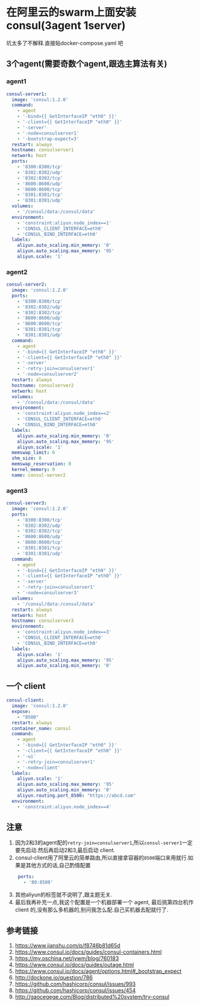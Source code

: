 # 在阿里云的swarm上面安装consul(3agent 1server)

坑太多了不解释.直接贴docker-compose.yaml 吧


## 3个agent(需要奇数个agent,跟选主算法有关)

### agent1

```yaml
consul-server1:
  image: 'consul:1.2.0'
  command:
    - agent
    - '-bind={{ GetInterfaceIP "eth0" }}'
    - '-client={{ GetInterfaceIP "eth0" }}'
    - '-server'
    - '-node=consulserver1'
    - '-bootstrap-expect=3'
  restart: always
  hostname: consulserver1
  network: host
  ports:
    - '8300:8300/tcp'
    - '8302:8302/udp'
    - '8302:8302/tcp'
    - '8600:8600/udp'
    - '8600:8600/tcp'
    - '8301:8301/tcp'
    - '8301:8301/udp'
  volumes:
    - '/consul/data:/consul/data'
  environment:
    - 'constraint:aliyun.node_index==1'
    - 'CONSUL_CLIENT_INTERFACE=eth0'
    - 'CONSUL_BIND_INTERFACE=eth0'
  labels:
    aliyun.auto_scaling.min_memory: '0'
    aliyun.auto_scaling.max_memory: '95'
    aliyun.scale: '1'
```

### agent2

```yaml
consul-server2:
  image: 'consul:1.2.0'
  ports:
    - '8300:8300/tcp'
    - '8302:8302/udp'
    - '8302:8302/tcp'
    - '8600:8600/udp'
    - '8600:8600/tcp'
    - '8301:8301/tcp'
    - '8301:8301/udp' 
  command:
    - agent
    - '-bind={{ GetInterfaceIP "eth0" }}'
    - '-client={{ GetInterfaceIP "eth0" }}'
    - '-server'
    - '-retry-join=consulserver1'
    - '-node=consulserver2'
  restart: always
  hostname: consulserver2
  network: host
  volumes:
    - '/consul/data:/consul/data'
  environment:
    - 'constraint:aliyun.node_index==2'
    - 'CONSUL_CLIENT_INTERFACE=eth0'
    - 'CONSUL_BIND_INTERFACE=eth0'   
  labels:
    aliyun.auto_scaling.min_memory: '0'
    aliyun.auto_scaling.max_memory: '95'
    aliyun.scale: '1'
  memswap_limit: 0
  shm_size: 0
  memswap_reservation: 0
  kernel_memory: 0
  name: consul-server2
```

### agent3

```yaml
consul-server3:
  image: 'consul:1.2.0'
  ports:
    - '8300:8300/tcp'
    - '8302:8302/udp'
    - '8302:8302/tcp'
    - '8600:8600/udp'
    - '8600:8600/tcp'
    - '8301:8301/tcp'
    - '8301:8301/udp'
  command:
    - agent
    - '-bind={{ GetInterfaceIP "eth0" }}'
    - '-client={{ GetInterfaceIP "eth0" }}'
    - '-server'
    - '-retry-join=consulserver1'
    - '-node=consulserver3'  
  volumes:
    - '/consul/data:/consul/data'
  restart: always
  network: host
  hostname: consulserver3
  environment:
    - 'constraint:aliyun.node_index==3'
    - 'CONSUL_CLIENT_INTERFACE=eth0'
    - 'CONSUL_BIND_INTERFACE=eth0'   
  labels:
    aliyun.scale: '1'
    aliyun.auto_scaling.max_memory: '95'
    aliyun.auto_scaling.min_memory: '0'
```

## 一个 client

```yaml
consul-client:
  image: 'consul:1.2.0'
  expose:
    - "8500"
  restart: always    
  container_name: consul  
  command:
    - agent
    - '-bind={{ GetInterfaceIP "eth0" }}'
    - '-client={{ GetInterfaceIP "eth0" }}'
    - '-ui'
    - '-retry-join=consulserver1'
    - '-node=client'
  labels:
    aliyun.scale: '1'  
    aliyun.auto_scaling.max_memory: '95'
    aliyun.auto_scaling.min_memory: '0'      
    aliyun.routing.port_8500: "https://abcd.com"
  environment:
    - 'constraint:aliyun.node_index==4'
```

## 注意

1. 因为2和3的agent配的`retry-join=consulserver1`,所以`consul-server1`一定要先启动.然后再启动2和3,最后启动 client.
1. consul-client用了阿里云的简单路由,所以直接拿容器的`8500`端口来用就行.如果是其他方式的话,自己酌情配置
    ```yaml
     ports:
       - '80:8500'
    ```
1. 其他aliyun的标签就不说明了,跟主题无关.
1. 最后我再补充一点,我这个配置是一个机器部署一个 agent, 最后挑第四台机作 client 的,没有那么多机器的,别问我怎么配.自己买机器去配就行了.

## 参考链接

1. https://www.jianshu.com/p/f8746b81d65d
1. https://www.consul.io/docs/guides/consul-containers.html
1. https://my.oschina.net/jywm/blog/760183
1. https://www.consul.io/docs/guides/outage.html
1. https://www.consul.io/docs/agent/options.html#_bootstrap_expect
1. http://dockone.io/question/786
1. https://github.com/hashicorp/consul/issues/993
1. https://github.com/hashicorp/consul/issues/454 
1. http://gaocegege.com/Blog/distributed%20system/try-consul
